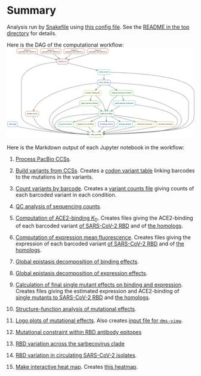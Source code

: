 # Summary

Analysis run by [Snakefile](../../Snakefile)
using [this config file](../../config.yaml).
See the [README in the top directory](../../README.md)
for details.

Here is the DAG of the computational workflow:
![dag.svg](dag.svg)

Here is the Markdown output of each Jupyter notebook in the
workflow:

1. [Process PacBio CCSs](process_ccs.md).

2. [Build variants from CCSs](build_variants.md).
   Creates a [codon variant table](../variants/codon_variant_table.csv)
   linking barcodes to the mutations in the variants.

3. [Count variants by barcode](count_variants.md).
   Creates a [variant counts file](../counts/variant_counts.csv)
   giving counts of each barcoded variant in each condition.

4. [QC analysis of sequencing counts](analyze_counts.md).

5. [Computation of ACE2-binding *K*<sub>D</sub>](compute_binding_Kd.md).
   Creates files giving the ACE2-binding of each barcoded variant
   [of SARS-CoV-2 RBD](../binding_Kds/binding_Kds.csv) and of
   [the homologs](../binding_Kds/binding_Kds_homologs.csv).

6. [Computation of expression mean fluorescence](compute_expression_meanF.md).
   Creates files giving the expression of each barcoded variant
   [of SARS-CoV-2 RBD](../expression_meanFs/expression_meanFs.csv) and of
   [the homologs](../expression_meanFs/expression_meanFs_homologs.csv).

7. [Global epistasis decomposition of binding effects](global_epistasis_binding.md).

8. [Global epistasis decomposition of expression effects](global_epistasis_expression.md).

9. [Calculation of final single mutant effects on binding and expression](single_mut_effects.md).
   Creates files giving the estimated expression and ACE2-binding of
   [single mutants to SARS-CoV-2 RBD](../single_mut_effects/single_mut_effects.csv)
   and [the homologs](../single_mut_effects/homolog_effects.csv).

10. [Structure-function analysis of mutational effects](structure_function.md).

11. [Logo plots of mutational effects](logoplots_of_muteffects.md).
    Also creates [input file for `dms-view`](../dms_view/dms-view_table.csv).

12. [Mutational constraint within RBD antibody epitopes](antibody_epitopes.md)

13. [RBD variation across the sarbecovirus clade](sarbecovirus_diversity.md)

14. [RBD variation in circulating SARS-CoV-2 isolates](circulating_variants.md).

15. [Make interactive heat map](interactive_heatmap.md).
    Creates [this heatmap](https://jbloomlab.github.io/SARS-CoV-2-RBD_DMS/).